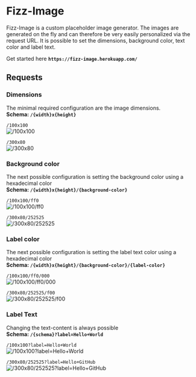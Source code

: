 # Fizz-Image
Fizz-Image is a custom placeholder image generator.
The images are generated on the fly and can therefore be very easily personalized via the request URL.
It is possible to set the dimensions, background color, text color and label text.

Get started here **`https://fizz-image.herokuapp.com/`**

## Requests
### Dimensions
The minimal required configuration are the image dimensions. \
**Schema: `/{width}x{height}`**

`/100x100` \
![/100x100](https://fizz-image.herokuapp.com/100x100)

`/300x80` \
![/300x80](https://fizz-image.herokuapp.com/300x80)

### Background color
The next possible configuration is setting the background color using a hexadecimal color \
**Schema: `/{width}x{height}/{background-color}`**

`/100x100/ff0` \
![/100x100/ff0](https://fizz-image.herokuapp.com/100x100/ff0)

`/300x80/252525` \
![/300x80/252525](https://fizz-image.herokuapp.com/300x80/252525)

### Label color
The next possible configuration is setting the label text color using a hexadecimal color \
**Schema: `/{width}x{height}/{background-color}/{label-color}`**

`/100x100/ff0/000` \
![/100x100/ff0/000](https://fizz-image.herokuapp.com/100x100/ff0/000)

`/300x80/252525/f00` \
![/300x80/252525/f00](https://fizz-image.herokuapp.com/300x80/252525/f00)

### Label Text
Changing the text-content is always possible \
**Schema: `/{schema}?label=Hello+World`**

`/100x100?label=Hello+World` \
![/100x100?label=Hello+World](https://fizz-image.herokuapp.com/100x100?label=Hello+World)

`/300x80/252525?label=Hello+GitHub` \
![/300x80/252525?label=Hello+GitHub](https://fizz-image.herokuapp.com/300x80/252525?label=Hello+GitHub)